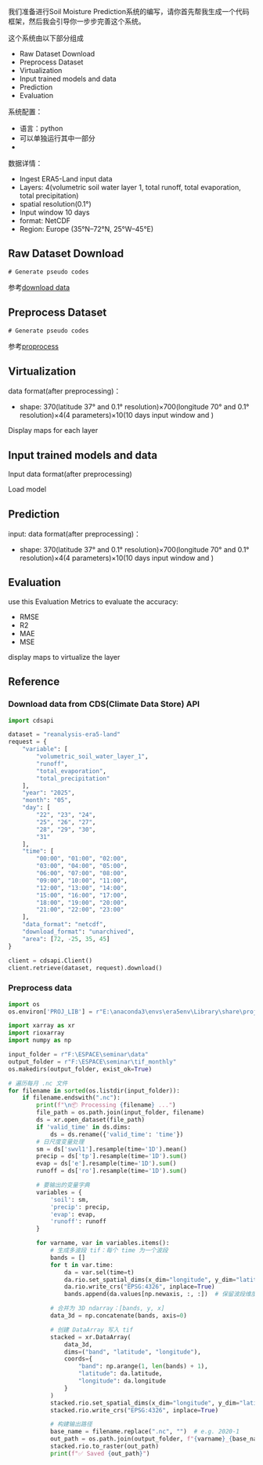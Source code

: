 我们准备进行Soil Moisture Prediction系统的编写，请你首先帮我生成一个代码框架，然后我会引导你一步步完善这个系统。

这个系统由以下部分组成
- Raw Dataset Download
- Preprocess Dataset
- Virtualization
- Input trained models and data
- Prediction
- Evaluation

系统配置：
- 语言：python
- 可以单独运行其中一部分
- 

数据详情：
- Ingest ERA5-Land input data
- Layers: 4(volumetric soil water layer 1, total runoff, total evaporation, total precipitation)
- spatial resolution(0.1°)
- Input window 10 days
- format: NetCDF
- Region: Europe (35°N–72°N, 25°W–45°E)


## Raw Dataset Download

```pseudo
# Generate pseudo codes
```
参考[download data](#download-data-from-cdsclimate-data-store-api)

## Preprocess Dataset
```pseudo
# Generate pseudo codes
```
参考[proprocess](#preprocess-data)

## Virtualization
data format(after preprocessing)：
- shape: 370(latitude 37° and 0.1° resolution)×700(longitude 70° and 0.1° resolution)×4(4 parameters)×10(10 days input window and )

Display maps for each layer


## Input trained models and data
Input data format(after preprocessing)

Load model


## Prediction
input: 
data format(after preprocessing)：
- shape: 370(latitude 37° and 0.1° resolution)×700(longitude 70° and 0.1° resolution)×4(4 parameters)×10(10 days input window and )


## Evaluation
use this Evaluation Metrics to evaluate the accuracy:
- RMSE
- R2
- MAE
- MSE

display maps to virtualize the layer

## Reference

### Download data from CDS(Climate Data Store) API

```python
import cdsapi

dataset = "reanalysis-era5-land"
request = {
    "variable": [
        "volumetric_soil_water_layer_1",
        "runoff",
        "total_evaporation",
        "total_precipitation"
    ],
    "year": "2025",
    "month": "05",
    "day": [
        "22", "23", "24",
        "25", "26", "27",
        "28", "29", "30",
        "31"
    ],
    "time": [
        "00:00", "01:00", "02:00",
        "03:00", "04:00", "05:00",
        "06:00", "07:00", "08:00",
        "09:00", "10:00", "11:00",
        "12:00", "13:00", "14:00",
        "15:00", "16:00", "17:00",
        "18:00", "19:00", "20:00",
        "21:00", "22:00", "23:00"
    ],
    "data_format": "netcdf",
    "download_format": "unarchived",
    "area": [72, -25, 35, 45]
}

client = cdsapi.Client()
client.retrieve(dataset, request).download()
```

### Preprocess data

```python
import os
os.environ['PROJ_LIB'] = r"E:\anaconda3\envs\era5env\Library\share\proj"

import xarray as xr
import rioxarray
import numpy as np

input_folder = r"F:\ESPACE\seminar\data"
output_folder = r"F:\ESPACE\seminar\tif_monthly"
os.makedirs(output_folder, exist_ok=True)

# 遍历每月 .nc 文件
for filename in sorted(os.listdir(input_folder)):
    if filename.endswith(".nc"):
        print(f"\n📦 Processing {filename} ...")
        file_path = os.path.join(input_folder, filename)
        ds = xr.open_dataset(file_path)
        if 'valid_time' in ds.dims:
            ds = ds.rename({'valid_time': 'time'})
        # 日尺度变量处理
        sm = ds['swvl1'].resample(time='1D').mean()
        precip = ds['tp'].resample(time='1D').sum()
        evap = ds['e'].resample(time='1D').sum()
        runoff = ds['ro'].resample(time='1D').sum()

        # 要输出的变量字典
        variables = {
            'soil': sm,
            'precip': precip,
            'evap': evap,
            'runoff': runoff
        }

        for varname, var in variables.items():
            # 生成多波段 tif：每个 time 为一个波段
            bands = []
            for t in var.time:
                da = var.sel(time=t)
                da.rio.set_spatial_dims(x_dim="longitude", y_dim="latitude", inplace=True)
                da.rio.write_crs("EPSG:4326", inplace=True)
                bands.append(da.values[np.newaxis, :, :])  # 保留波段维度

            # 合并为 3D ndarray：[bands, y, x]
            data_3d = np.concatenate(bands, axis=0)

            # 创建 DataArray 写入 tif
            stacked = xr.DataArray(
                data_3d,
                dims=("band", "latitude", "longitude"),
                coords={
                    "band": np.arange(1, len(bands) + 1),
                    "latitude": da.latitude,
                    "longitude": da.longitude
                }
            )
            stacked.rio.set_spatial_dims(x_dim="longitude", y_dim="latitude", inplace=True)
            stacked.rio.write_crs("EPSG:4326", inplace=True)

            # 构建输出路径
            base_name = filename.replace(".nc", "")  # e.g. 2020-1
            out_path = os.path.join(output_folder, f"{varname}_{base_name}.tif")
            stacked.rio.to_raster(out_path)
            print(f"✅ Saved {out_path}")
```